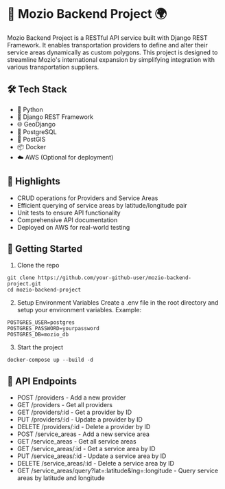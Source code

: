 # 🚀 Mozio Backend Project 🌍
Mozio Backend Project is a RESTful API service built with Django REST Framework. It enables transportation providers to define and alter their service areas dynamically as custom polygons. This project is designed to streamline Mozio's international expansion by simplifying integration with various transportation suppliers.

## 🛠 Tech Stack
* 🐍 Python
* 🔵 Django REST Framework
* 🌐 GeoDjango
* 🐘 PostgreSQL
* 🔺 PostGIS
* 📦 Docker
* ☁️ AWS (Optional for deployment)


## 🌟 Highlights
* CRUD operations for Providers and Service Areas
* Efficient querying of service areas by latitude/longitude pair
* Unit tests to ensure API functionality
* Comprehensive API documentation
* Deployed on AWS for real-world testing

## 🚀 Getting Started
1. Clone the repo
```
git clone https://github.com/your-github-user/mozio-backend-project.git
cd mozio-backend-project
```

2. Setup Environment Variables
Create a .env file in the root directory and setup your environment variables. Example:
```
POSTGRES_USER=postgres
POSTGRES_PASSWORD=yourpassword
POSTGRES_DB=mozio_db
```

3. Start the project
```
docker-compose up --build -d
```

## 📘 API Endpoints
* POST /providers - Add a new provider
* GET /providers - Get all providers
* GET /providers/:id - Get a provider by ID
* PUT /providers/:id - Update a provider by ID
* DELETE /providers/:id - Delete a provider by ID
* POST /service_areas - Add a new service area
* GET /service_areas - Get all service areas
* GET /service_areas/:id - Get a service area by ID
* PUT /service_areas/:id - Update a service area by ID
* DELETE /service_areas/:id - Delete a service area by ID
* GET /service_areas/query?lat=:latitude&lng=:longitude - Query service areas by latitude and longitude
